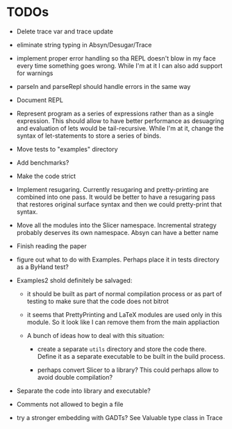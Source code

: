 TODOs
=====

  * Delete trace var and trace update

  * eliminate string typing in Absyn/Desugar/Trace

  * implement proper error handling so tha REPL doesn't blow in my face every
    time something goes wrong.  While I'm at it I can also add support for
    warnings

  * parseIn and parseRepl should handle errors in the same way

  * Document REPL

  * Represent program as a series of expressions rather than as a single
    expression.  This should allow to have better performance as desuagring and
    evaluation of lets would be tail-recursive.  While I'm at it, change the
    syntax of let-statements to store a series of binds.

  * Move tests to "examples" directory

  * Add benchmarks?

  * Make the code strict

  * Implement resugaring. Currently resugaring and pretty-printing are combined
    into one pass.  It would be better to have a resugaring pass that restores
    original surface syntax and then we could pretty-print that syntax.

  * Move all the modules into the Slicer namespace.  Incremental strategy
    probably deserves its own namespace.  Absyn can have a better name

  * Finish reading the paper

  * figure out what to do with Examples.  Perhaps place it in tests directory as
    a ByHand test?

  * Examples2 shold definitely be salvaged:

    * it should be built as part of normal compilation process or as part of
      testing to make sure that the code does not bitrot

    * it seems that PrettyPrinting and LaTeX modules are used only in this
      module.  So it look like I can remove them from the main appliaction

    * A bunch of ideas how to deal with this situation:

      * create a separate `utils` directory and store the code there.  Define it
        as a separate executable to be built in the build process.

      * perhaps convert Slicer to a library?  This could perhaps allow to avoid
        double compilation?

  * Separate the code into library and executable?

  * Comments not allowed to begin a file

  * try a stronger embedding with GADTs?  See Valuable type class in Trace
